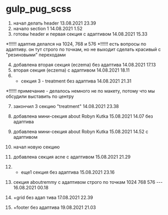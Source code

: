 # gulp_pug_scss

1) начал делать header 13.08.2021 23.39
2) начало section 1 14.08.2021 1.52
3) готовы header и первая секция с адаптивом 14.08.2021 15.33

*!!!!!! адаптив делался на 1024, 768 и 576 
*!!!!!! есть вопросы по адаптиву. он тут строго по точкам, но не выходит сделать красивый с "резиновыми" переходами

4) добавлена вторая секция (eczema) без адаптива 14.08.2021 17.13
5) вторая секция (eczema) c адаптивом 14.08.2021 18.11
6) + секция 3 - treatment без адаптива 14.08.2021 21.31

*!!!!!! примечание - делалось немного не по макету, потому что мы обсудили выставить по центру

7) закончил 3 секцию "treatment" 14.08.2021 23.38

8) добавлена мини-секция about Robyn Kutka 15.08.2021 14.07  без адаптива
9) добавлена мини-секция about Robyn Kutka 15.08.2021 14.52  c адаптивом

10) начал новую секцию


11) добавлена секция acne с адаптивом 15.08.2021 21.29

12) + еще1 секция без адаптива 15.08.2021 23.16

13) секция aboutremmy с адаптивом строго по точкам 1024 768 576 --- 16.08.2021 00.18

14) +grid без адап тива 17.08.2021 22.39

15) +footer без адаптива 19.08.2021 21.03